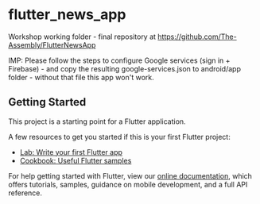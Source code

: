 # flutter_news_app

Workshop working folder - final repository at https://github.com/The-Assembly/FlutterNewsApp

IMP: Please follow the steps to configure Google services (sign in + Firebase) - and copy the resulting google-services.json to android/app folder - without that file this app won't work.

## Getting Started

This project is a starting point for a Flutter application.

A few resources to get you started if this is your first Flutter project:

- [Lab: Write your first Flutter app](https://flutter.dev/docs/get-started/codelab)
- [Cookbook: Useful Flutter samples](https://flutter.dev/docs/cookbook)

For help getting started with Flutter, view our
[online documentation](https://flutter.dev/docs), which offers tutorials,
samples, guidance on mobile development, and a full API reference.

